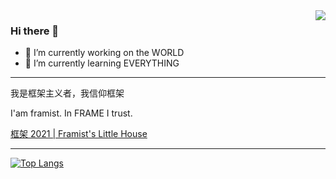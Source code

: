 <img align="right" src="https://github-readme-stats.vercel.app/api?username=framist&show_icons=true&theme=gruvbox" />


### Hi there 👋


- 🔭 I’m currently working on the WORLD
- 🌱 I’m currently learning EVERYTHING

---

我是框架主义者，我信仰框架

I'am framist. In FRAME I trust.

[框架 2021 | Framist's Little House](https://framist.github.io/2021/08/29/框架2021/)

---
[![Top Langs](https://github-readme-stats.vercel.app/api/top-langs/?username=framist&theme=cobalt)](https://github.com/anuraghazra/github-readme-stats)

<!--
**framist/framist** is a ✨ _special_ ✨ repository because its `README.md` (this file) appears on your GitHub profile.

Here are some ideas to get you started:

- 🔭 I’m currently working on ...
- 🌱 I’m currently learning ...
- 👯 I’m looking to collaborate on ...
- 🤔 I’m looking for help with ...
- 💬 Ask me about ...
- 📫 How to reach me: ...
- 😄 Pronouns: ...
- ⚡ Fun fact: ...
-->

